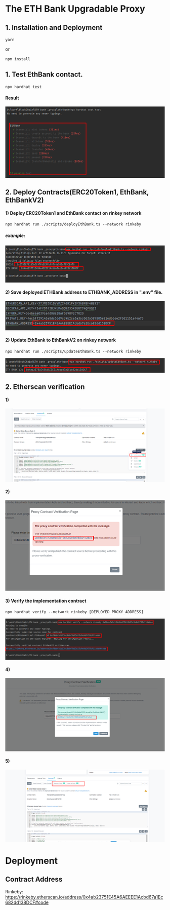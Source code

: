 # The ETH Bank Upgradable Proxy

## 1. Installation and Deployment
```shell
yarn
```
or
```shell
npm install
```

## 1. Test EthBank contact.

```shell
npx hardhat test
```
#### Result
![img.png](imgs/img.png)
## 2. Deploy Contracts(ERC20Token1, EthBank, EthBankV2)

#### 1) Deploy ERC20Token1 and EthBank contact on rinkey network
```shell
npx hardhat run ./scripts/deployEthBank.ts --network rinkeby
```
##### example:
![img_4.png](imgs/img_4.png)

#### 2) Save deployed ETHBank address to ETHBANK_ADDRESS in ".env" file.

![img_6.png](imgs/img_6.png)

#### 2) Update EthBank to EthBankV2 on rinkey network

```shell
npx hardhat run ./scripts/updateEthBank.ts --network rinkeby
```

![img_7.png](imgs/img_7.png)

## 2. Etherscan verification

#### 1)

![img_2.png](imgs/img_2.png)

#### 2)
![img_8.png](imgs/img_8.png)
#### 3) Verify the implementation contract
```shell
npx hardhat verify --network rinkeby [DEPLOYED_PROXY_ADDRESS]
```

![img_9.png](imgs/img_9.png)

#### 4)

![img_10.png](imgs/img_10.png)

#### 5)

![img_11.png](imgs/img_11.png)

# Deployment
## Contract Address

Rinkeby: https://rinkeby.etherscan.io/address/0x4ab23751E45A6AEEEE1Acbd67a1Ec682dd138DCF#code

  
